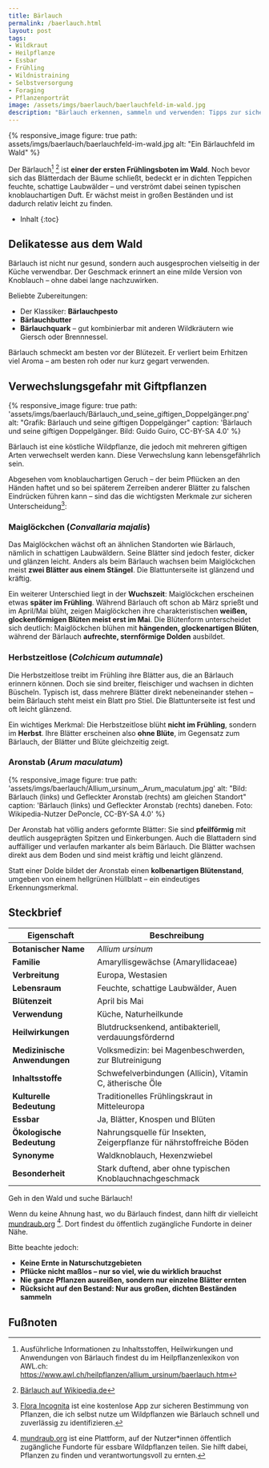 ```yaml
---
title: Bärlauch
permalink: /baerlauch.html
layout: post
tags:
- Wildkraut
- Heilpflanze
- Essbar 
- Frühling
- Wildnistraining
- Selbstversorgung
- Foraging
- Pflanzenporträt
image: /assets/imgs/baerlauch/baerlauchfeld-im-wald.jpg
description: "Bärlauch erkennen, sammeln und verwenden: Tipps zur sicheren Bestimmung, Verwechslungsgefahren mit Maiglöckchen & Herbstzeitlose und Verwendung in der Wildkräuterküche."
---
```

{% responsive_image figure: true 
path: assets/imgs/baerlauch/baerlauchfeld-im-wald.jpg
alt: "Ein Bärlauchfeld im Wald" %}

Der Bärlauch[^heilkraeuter] [^wiki] ist **einer der ersten Frühlingsboten im Wald**. 
Noch bevor sich das Blätterdach der Bäume schließt, 
bedeckt er in dichten Teppichen feuchte, schattige Laubwälder – 
und verströmt dabei seinen typischen knoblauchartigen Duft. 
Er wächst meist in großen Beständen und ist dadurch relativ leicht zu finden.<!--break-->

* Inhalt
{:toc}

## Delikatesse aus dem Wald

Bärlauch ist nicht nur gesund, sondern auch ausgesprochen vielseitig in der
Küche verwendbar. Der Geschmack erinnert an eine milde Version von Knoblauch –
ohne dabei lange nachzuwirken.

Beliebte Zubereitungen:

- Der Klassiker: **Bärlauchpesto**
- **Bärlauchbutter**
- **Bärlauchquark** – gut kombinierbar mit anderen Wildkräutern wie
Giersch oder Brennnessel.

Bärlauch schmeckt am besten vor der Blütezeit. 
Er verliert beim Erhitzen viel Aroma – am besten roh oder nur
kurz gegart verwenden.

## Verwechslungsgefahr mit Giftpflanzen

{% responsive_image figure: true 
path: 'assets/imgs/baerlauch/Bärlauch_und_seine_giftigen_Doppelgänger.png'
alt: "Grafik: Bärlauch und seine giftigen Doppelgänger" 
caption: 'Bärlauch und seine giftigen Doppelgänger. 
Bild: Guido Guiro, CC-BY-SA 4.0' %}

Bärlauch ist eine köstliche Wildpflanze, die jedoch mit mehreren giftigen Arten
verwechselt werden kann. Diese Verwechslung kann lebensgefährlich sein.

Abgesehen vom knoblauchartigen Geruch – der beim Pflücken an den Händen haftet
und so bei späterem Zerreiben anderer Blätter zu falschen Eindrücken führen kann –
sind das die wichtigsten Merkmale zur sicheren Unterscheidung[^floraincognita]:

### Maiglöckchen (*Convallaria majalis*)

Das Maiglöckchen wächst oft an ähnlichen Standorten wie Bärlauch, nämlich in
schattigen Laubwäldern. Seine Blätter sind jedoch fester, dicker und glänzen
leicht. Anders als beim Bärlauch wachsen beim Maiglöckchen meist **zwei Blätter
aus einem Stängel**. Die Blattunterseite ist glänzend und kräftig.

Ein weiterer Unterschied liegt in der **Wuchszeit**: Maiglöckchen erscheinen
etwas **später im Frühling**. Während Bärlauch oft schon ab März sprießt und im
April/Mai blüht, zeigen Maiglöckchen ihre charakteristischen **weißen,
glockenförmigen Blüten meist erst im Mai**.
Die Blütenform unterscheidet sich deutlich: Maiglöckchen blühen mit **hängenden,
glockenartigen Blüten**, während der Bärlauch **aufrechte, sternförmige Dolden**
ausbildet.

### Herbstzeitlose (*Colchicum autumnale*)

Die Herbstzeitlose treibt im Frühling ihre Blätter aus, die an Bärlauch erinnern
können. Doch sie sind breiter, fleischiger und wachsen in dichten Büscheln.
Typisch ist, dass mehrere Blätter direkt nebeneinander stehen – beim Bärlauch
steht meist ein Blatt pro Stiel. Die Blattunterseite ist fest und oft leicht
glänzend.

Ein wichtiges Merkmal: Die Herbstzeitlose blüht **nicht im Frühling**, sondern
im **Herbst**. Ihre Blätter erscheinen also **ohne Blüte**, im Gegensatz zum
Bärlauch, der Blätter und Blüte gleichzeitig zeigt.

### Aronstab (*Arum maculatum*)

{% responsive_image figure: true 
path: 'assets/imgs/baerlauch/Allium_ursinum,_Arum_maculatum.jpg'
alt: "Bild: Bärlauch (links) und Gefleckter Aronstab (rechts) am gleichen Standort" 
caption: 'Bärlauch (links) und Gefleckter Aronstab (rechts) daneben.
Foto: Wikipedia-Nutzer DePoncle, CC-BY-SA 4.0' %}

Der Aronstab hat völlig anders geformte Blätter: Sie sind **pfeilförmig** mit
deutlich ausgeprägten Spitzen und Einkerbungen. Auch die Blattadern sind
auffälliger und verlaufen markanter als beim Bärlauch. Die Blätter wachsen
direkt aus dem Boden und sind meist kräftig und leicht glänzend.

Statt einer Dolde bildet der Aronstab einen **kolbenartigen Blütenstand**,
umgeben von einem hellgrünen Hüllblatt – ein eindeutiges Erkennungsmerkmal.

## Steckbrief

| **Eigenschaft**             | **Beschreibung**                               |
|----------------------------|------------------------------------------------|
| **Botanischer Name**       | *Allium ursinum*                               |
| **Familie**                | Amaryllisgewächse (Amaryllidaceae)             |
| **Verbreitung**            | Europa, Westasien                              |
| **Lebensraum**             | Feuchte, schattige Laubwälder, Auen            |
| **Blütenzeit**             | April bis Mai                                  |
| **Verwendung**             | Küche, Naturheilkunde                          |
| **Heilwirkungen**          | Blutdrucksenkend, antibakteriell, verdauungsfördernd |
| **Medizinische Anwendungen** | Volksmedizin: bei Magenbeschwerden, zur Blutreinigung                                |
| **Inhaltsstoffe**          | Schwefelverbindungen (Allicin), Vitamin C, ätherische Öle                                 |
| **Kulturelle Bedeutung**   | Traditionelles Frühlingskraut in Mitteleuropa  |
| **Essbar**                 | Ja, Blätter, Knospen und Blüten                |
| **Ökologische Bedeutung**  | Nahrungsquelle für Insekten, Zeigerpflanze für nährstoffreiche Böden |
| **Synonyme**               | Waldknoblauch, Hexenzwiebel                    |
| **Besonderheit**           | Stark duftend, aber ohne typischen Knoblauchnachgeschmack |

Geh in den Wald und suche Bärlauch!

Wenn du keine Ahnung hast, wo du Bärlauch findest, dann hilft dir vielleicht 
[mundraub.org](https://mundraub.org/) [^mundraub]. 
Dort findest du öffentlich zugängliche Fundorte in deiner Nähe.

Bitte beachte jedoch:

- **Keine Ernte in Naturschutzgebieten**  
- **Pflücke nicht maßlos – nur so viel, wie du wirklich brauchst**  
- **Nie ganze Pflanzen ausreißen, sondern nur einzelne Blätter ernten**  
- **Rücksicht auf den Bestand: Nur aus großen, dichten Beständen sammeln**

## Fußnoten

[^heilkraeuter]: Ausführliche Informationen zu Inhaltsstoffen, Heilwirkungen und Anwendungen von Bärlauch findest du im Heilpflanzenlexikon von AWL.ch: <https://www.awl.ch/heilpflanzen/allium_ursinum/baerlauch.htm>
[^wiki]: [Bärlauch auf Wikipedia.de](https://de.wikipedia.org/wiki/B%C3%A4rlauch)
[^floraincognita]: [Flora Incognita](https://floraincognita.de/) ist eine kostenlose App zur sicheren Bestimmung von Pflanzen, die ich selbst nutze um Wildpflanzen wie Bärlauch schnell und zuverlässig zu identifizieren.
[^mundraub]: [mundraub.org](https://mundraub.org/) ist eine Plattform, auf der Nutzer*innen öffentlich zugängliche Fundorte für essbare Wildpflanzen teilen. Sie hilft dabei, Pflanzen zu finden und verantwortungsvoll zu ernten.

